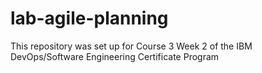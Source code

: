 # lab-agile-planning
This repository was set up for Course 3 Week 2 of the IBM DevOps/Software Engineering Certificate Program
